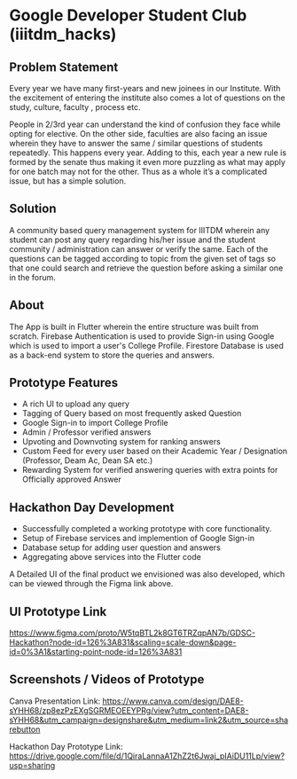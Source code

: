# Google Developer Student Club (iiitdm_hacks)

## Problem Statement

Every year we have many first-years and new joinees in our Institute. With the excitement of entering the institute also comes a lot of questions on the study, culture, faculty , process etc. 

People in 2/3rd year can understand the kind of confusion they face while opting for elective.
On the other side, faculties are also facing an issue wherein they have to answer the same / similar questions of students repeatedly. This happens every year. Adding to this, each year a new rule is formed by the senate thus making it even more puzzling as what may apply for one batch may not for the other. Thus as a whole it’s a complicated issue, but has a simple solution.

## Solution

A community based query management system for IIITDM wherein any student can post any query regarding his/her issue and the student community / administration can answer or verify the same. Each of the questions can be tagged according to topic from the given set of tags so that one could search and retrieve the question before asking a similar one in the forum.

## About

The App is built in Flutter wherein the entire structure was built from scratch. Firebase Authentication is used to provide Sign-in using Google which is used to import a user's College Profile. Firestore Database is used as a back-end system to store the queries and answers.

## Prototype Features
- A rich UI to upload any query
- Tagging of Query based on most frequently asked Question
- Google Sign-in to import College Profile
- Admin / Professor verified answers
- Upvoting and Downvoting system for ranking answers
- Custom Feed for every user based on their Academic Year / Designation (Professor, Deam Ac, Dean SA etc.)
- Rewarding System for verified answering queries with extra points for Officially approved Answer

## Hackathon Day Development
- Successfully completed a working prototype with core functionality. 
- Setup of Firebase services and implemention of Google Sign-in
- Database setup for adding user question and answers
- Aggregating above services into the Flutter code

A Detailed UI of the final product we envisioned was also developed, which can be viewed through the Figma link above.

## UI Prototype Link
https://www.figma.com/proto/W5tqBTL2k8GT6TRZqpAN7b/GDSC-Hackathon?node-id=126%3A831&scaling=scale-down&page-id=0%3A1&starting-point-node-id=126%3A831

## Screenshots / Videos of Prototype
Canva Presentation Link: https://www.canva.com/design/DAE8-sYHH68/zp8ezPzEXgSGRMEOEEYPRg/view?utm_content=DAE8-sYHH68&utm_campaign=designshare&utm_medium=link2&utm_source=sharebutton

Hackathon Day Prototype Link: https://drive.google.com/file/d/1QiraLannaA1ZhZ2t6Jwaj_pIAiDU11Lp/view?usp=sharing


